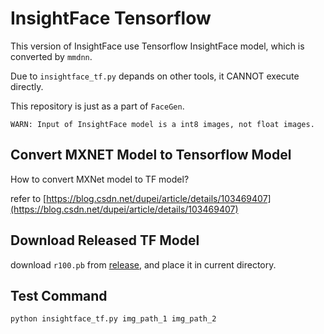 # InsightFace Tensorflow

This version of InsightFace use Tensorflow InsightFace model, which is converted by `mmdnn`.

Due to `insightface_tf.py` depands on other tools, it CANNOT execute directly. 

This repository is just as a part of `FaceGen`.

`WARN: Input of InsightFace model is a int8 images, not float images.`

## Convert MXNET Model to Tensorflow Model

How to convert MXNet model to TF model?

refer to [https://blog.csdn.net/dupei/article/details/103469407](https://blog.csdn.net/dupei/article/details/103469407)

## Download Released TF Model

download `r100.pb` from [release](https://github.com/michaelpdu/insightface_wrapper/releases/download/1.0/r100.pb), and place it in current directory.

## Test Command

```python
python insightface_tf.py img_path_1 img_path_2
```